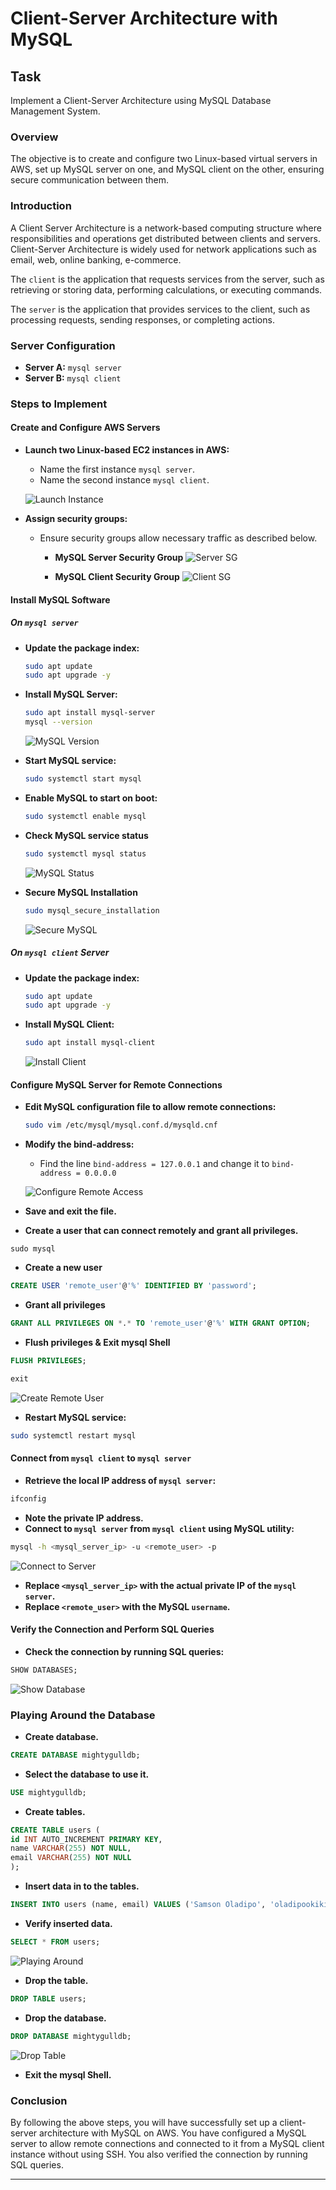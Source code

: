 # Client-Server Architecture with MySQL

## Task
Implement a Client-Server Architecture using MySQL Database Management System.

### Overview
The objective is to create and configure two Linux-based virtual servers in AWS, set up MySQL server on one, and MySQL client on the other, ensuring secure communication between them.

### Introduction
A Client Server Architecture is a network-based computing structure where responsibilities and operations get distributed between clients and servers. Client-Server Architecture is widely used for network applications such as email, web, online banking, e-commerce.

The `client` is the application that requests services from the server, such as retrieving or storing data, performing calculations, or executing commands.  

The `server` is the application that provides services to the client, such as processing requests, sending responses, or completing actions.



### Server Configuration
- **Server A:** `mysql server`
- **Server B:** `mysql client`

### Steps to Implement

#### Create and Configure AWS Servers
- **Launch two Linux-based EC2 instances in AWS:**
    - Name the first instance `mysql server`.
    - Name the second instance `mysql client`.
    
    ![Launch Instance](./images/2-instances-created.PNG)

- **Assign security groups:**
    - Ensure security groups allow necessary traffic as described below.

      - **MySQL Server Security Group**
      ![Server SG](./images/server-sg.PNG)

      - **MySQL Client Security Group**
      ![Client SG](./images/client-sg.PNG)

#### Install MySQL Software

##### On `mysql server`
- **Update the package index:**
    ```sh
    sudo apt update
    sudo apt upgrade -y
    ```
- **Install MySQL Server:**
    ```sh
    sudo apt install mysql-server
    mysql --version
    ```
    ![MySQL Version](./images/mysql-server-verify.PNG)

- **Start MySQL service:**
    ```sh
    sudo systemctl start mysql
    ```
- **Enable MySQL to start on boot:**
    ```sh
    sudo systemctl enable mysql
    ```
- **Check MySQL service status**
    ```sh
    sudo systemctl mysql status
    ```
    ![MySQL Status](./images/mysql-start-enable-status.PNG)

- **Secure MySQL Installation**
  
  ```sh
  sudo mysql_secure_installation
  ```
  ![Secure MySQL](./images/secure-mysql-environment.PNG)

##### On `mysql client` Server
- **Update the package index:**
    ```sh
    sudo apt update
    sudo apt upgrade -y
    ```
- **Install MySQL Client:**
    ```sh
    sudo apt install mysql-client
    ```
    ![Install Client](./images/install-mysql-client.PNG)

#### Configure MySQL Server for Remote Connections
- **Edit MySQL configuration file to allow remote connections:**
    ```sh
    sudo vim /etc/mysql/mysql.conf.d/mysqld.cnf
    ```
- **Modify the bind-address:**
    - Find the line `bind-address = 127.0.0.1` and change it to `bind-address = 0.0.0.0`
    
    ![Configure Remote Access](./images/mysql-allow-remote-connections.PNG)

- **Save and exit the file.**
- **Create a user that can connect remotely and grant all privileges.**

```
sudo mysql
```


- **Create a new user**

```sql
CREATE USER 'remote_user'@'%' IDENTIFIED BY 'password';
```

- **Grant all privileges**

```sql
GRANT ALL PRIVILEGES ON *.* TO 'remote_user'@'%' WITH GRANT OPTION;
```

- **Flush privileges & Exit mysql Shell**

```sql
FLUSH PRIVILEGES;
```

```sql
exit
```
![Create Remote User](./images/create-mysql-remote-user.PNG)

- **Restart MySQL service:**
    
```sh
sudo systemctl restart mysql
```

#### Connect from `mysql client` to `mysql server`
- **Retrieve the local IP address of `mysql server`:**
```sh
ifconfig
```
- **Note the private IP address.**
- **Connect to `mysql server` from `mysql client` using MySQL utility:**
    
```sh
mysql -h <mysql_server_ip> -u <remote_user> -p
```
![Connect to Server](./images/connect-mysql-client-to-server.PNG)


- **Replace `<mysql_server_ip>` with the actual private IP of the `mysql server`.**
- **Replace `<remote_user>` with the MySQL `username`.**

#### Verify the Connection and Perform SQL Queries
- **Check the connection by running SQL queries:**

```sql
SHOW DATABASES;
```

![Show Database](./images/run-mysql-queries-on-client.PNG)


### Playing Around the Database

- **Create database.**

```sql
CREATE DATABASE mightygulldb;
```

  - **Select the database to use it.**

```sql
USE mightygulldb;
```

- **Create tables.**

```sql
CREATE TABLE users (
id INT AUTO_INCREMENT PRIMARY KEY,
name VARCHAR(255) NOT NULL,
email VARCHAR(255) NOT NULL
);
```

- **Insert data in to the tables.**

```sql
INSERT INTO users (name, email) VALUES ('Samson Oladipo', 'oladipookiki@yahoo.com');
```


- **Verify inserted data.**

```sql
SELECT * FROM users;
```

![Playing Around](./images/playing-around-mysql-create-table-insert-show.PNG)
        
- **Drop the table.**

```sql
DROP TABLE users;
```

- **Drop the database.**

```sql
DROP DATABASE mightygulldb;
```
![Drop Table](./images/drop-mysql-table-database.PNG)

- **Exit the mysql Shell.**

### Conclusion
By following the above steps, you will have successfully set up a client-server architecture with MySQL on AWS.  You have configured a MySQL server to allow remote connections and connected to it from a MySQL client instance without using SSH. You also verified the connection by running SQL queries.

---